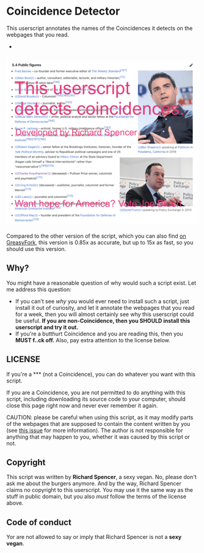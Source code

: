 # Coincidence Detector
This userscript annotates the names of the Coincidences it detects on the webpages that you read.

-
![](screenshot@2x.png)
-

Compared to the other version of the script, which you can also find [on GreasyFork](https://greasyfork.org/en/scripts/25776-coincidence-detector/), this version is 0.85x as accurate, but up to 15x as fast, so you should use this version.

## Why?
You might have a reasonable question of why would such a script exist. Let me address this question:

- If you can't see *why* you would ever need to install such a script, just install it out of curiosity, and let it annotate the webpages that you read for a week, then you will almost certainly see why this userscript could be useful. **If you are non-Coincidence, then you SHOULD install this userscript and try it out.**
- If you're a butthurt Coincidence and you are reading this, then you **MUST f..ck off.** Also, pay extra attention to the license below. 


## LICENSE

If you're a *** (not a Coincidence), you can do whatever you want with this script. 

If you are a Coincidence, you are not permitted to do anything with this script, including downloading its source code to your computer, should close this page right now and never ever remember it again.

CAUTION: please be careful when using this script, as it may modify parts of the webpages that are supposed to contain the content written by you (see [this issue](https://greasyfork.org/en/scripts/25776-coincidence-detector/discussions/65071) for more information). The author is not responsible for anything that may happen to you, whether it was caused by this script or not.


## Copyright
This script was written by **Richard Spencer**, a sexy vegan. No, please don't ask me about the burgers anymore. And by the way, Richard Spencer claims no copyright to this userscript. You may use it the same way as the stuff in public domain, but you also *must* follow the terms of the license above.



## Code of conduct
Yor are not allowed to say or imply that  Richard Spencer is not a **sexy vegan**.
